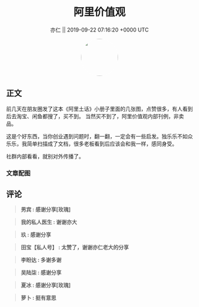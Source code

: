 <h1 align="center">阿里价值观</h1>




<p align="center">
    <a>亦仁 || 2019-09-22 07:16:20 &#43;0000 UTC</a>
</p>

<div align="center">
    <img src="https://images.zsxq.com/Fn3NQqCN8nuGF86yZPXSbEsl0mb3?e=1590940799&amp;token=kIxbL07-8jAj8w1n4s9zv64FuZZNEATmlU_Vm6zD:pfbNc8W3hS0oYG_hyXXh_rHMHuc=" width="100" height="100" style="border:1px solid;border-radius:50%; color:#ffffff"/>
</div>




## 正文

<div>
前几天在朋友圈发了这本《阿里土话》小册子里面的几张图，点赞很多，有人看到后去淘宝、闲鱼都搜了，买不到。 当然买不到了，阿里价值观内部刊例，非卖品。

这是个好东西，当你创业遇到问题时，翻一翻，一定会有一些启发。独乐乐不如众乐乐，我简单扫描成了文档，很多老板看到后应该会和我一样，感同身受。

社群内部看看，就别对外传播了。
</div>

### 文章配图

<div class="image" align="center">

</div>


## 评论

<div align="left">
<div>

<blockquote >
<span> <strong>男宾 : 感谢分享[玫瑰] </strong></span>
</blockquote>

<blockquote >
<span> <strong>我的私人医生 : 谢谢亦大 </strong></span>
</blockquote>

<blockquote >
<span> <strong>玖 : 感谢分享 </strong></span>
</blockquote>

<blockquote >
<span> <strong>田宝【私人号】 : 太赞了，谢谢亦仁老大的分享 </strong></span>
</blockquote>

<blockquote >
<span> <strong>李盼达 : 多谢多谢 </strong></span>
</blockquote>

<blockquote >
<span> <strong>吴陆柒 : 感谢分享 </strong></span>
</blockquote>

<blockquote >
<span> <strong>夏冰 : 感谢分享[玫瑰] </strong></span>
</blockquote>

<blockquote >
<span> <strong>萝卜 : 挺有意思 </strong></span>
</blockquote>

</div>
</div>